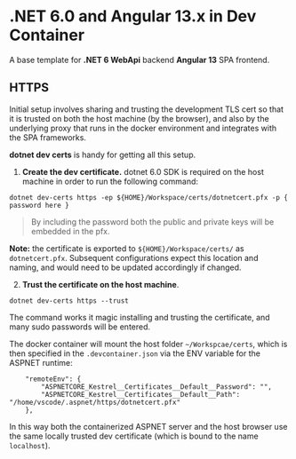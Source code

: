 # .NET 6.0 and Angular 13.x in Dev Container

A base template for __.NET 6 WebApi__ backend __Angular 13__ SPA frontend.

## HTTPS
Initial setup involves sharing and trusting the development TLS cert so that it is trusted on both the host machine (by the browser), and also by the underlying proxy that runs in the docker environment and integrates with the SPA frameworks.

__dotnet dev certs__ is handy for getting all this setup.

1. __Create the dev certificate.__ dotnet 6.0 SDK is required on the host machine in order to run the following command:

```
dotnet dev-certs https -ep ${HOME}/Workspace/certs/dotnetcert.pfx -p { password here }
```

> By including the password both the public and private keys will be embedded in the pfx.

__Note:__ the certificate is exported to `${HOME}/Workspace/certs/` as `dotnetcert.pfx`.  Subsequent configurations expect this location and naming, and would need to be updated accordingly if changed.

2. __Trust the certificate on the host machine__.

```
dotnet dev-certs https --trust
```

The command works it magic installing and trusting the certificate, and many sudo passwords will be entered.

The docker container will mount the host folder `~/Workspcae/certs`, which is then specified in the `.devcontainer.json` via the ENV variable for the ASPNET runtime:

```
	"remoteEnv": {
	 	"ASPNETCORE_Kestrel__Certificates__Default__Password": "",
	   	"ASPNETCORE_Kestrel__Certificates__Default__Path": "/home/vscode/.aspnet/https/dotnetcert.pfx"
    },

```

In this way both the containerized ASPNET server and the host browser use the same locally trusted dev certificate (which is bound to the name `localhost`).

